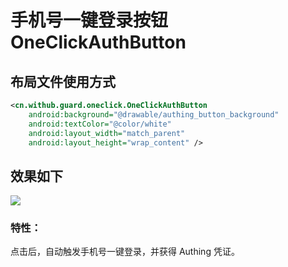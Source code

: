 # 手机号一键登录按钮 OneClickAuthButton

## 布局文件使用方式

```xml
<cn.withub.guard.oneclick.OneClickAuthButton
    android:background="@drawable/authing_button_background"
    android:textColor="@color/white"
    android:layout_width="match_parent"
    android:layout_height="wrap_content" />
```

## 效果如下

![](./images/oneclick_button.png)

### 特性：

点击后，自动触发手机号一键登录，并获得 Authing 凭证。

<br>
